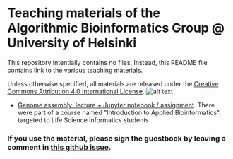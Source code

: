 # Teaching materials of the Algorithmic Bioinformatics Group @ University of Helsinki

This repository intentially contains no files. Instead, this README file contains link to the various teaching materials. 

Unless otherwise specified, all materials are released under the [Creative Commons Attribution 4.0 International License](http://creativecommons.org/licenses/by/4.0/). ![alt text](https://i.creativecommons.org/l/by/4.0/88x31.png "Creative Commons Attribution 4.0 International License Logo")

- [Genome assembly: lecture + Jupyter notebook / assignment](https://github.com/algbio/Introduction-to-Applied-Bioinformatics). There were part of a course named "Introduction to Applied Bioinformatics", targeted to Life Science Informatics students

### If you use the material, please sign the guestbook by leaving a comment in [this github issue](https://github.com/algbio/teaching-materials/issues/1#issue-590171328).
